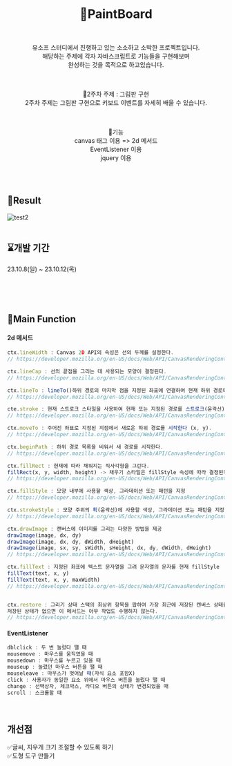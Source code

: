 <h1 align="center">🎨PaintBoard</h1>
<br>
<p align="center">
유소프 스터디에서 진행하고 있는 소소하고 소박한 프로젝트입니다.<br>
해당하는 주제에 각자 자바스크립트로 기능들을 구현해보며<br> 
  완성하는 것을 목적으로 하고있습니다.<br>
</p> 
<br><br>

<div align="center">
📌2주차 주제 : 그림판 구현<br> 
2주차 주제는 그림판 구현으로 키보드 이벤트를 자세히 배울 수 있습니다.

<br>
<br>
<br>

📌기능<br>
canvas 태그 이용 => 2d 메서드<br>
EventListener 이용<br>
jquery 이용
</div>

<br>
<br>

## 🎨Result
![test2](https://github.com/SOFTNY/paintBoard_Proj2/assets/111892963/8db608dc-0def-4f59-b4bb-ff8c92b9c342)
<br>
<br>

## ⌛개발 기간
23.10.8(일) ~ 23.10.12(목)

<br>
<br>
<br>

## 📌Main Function
#### 2d 메서드
```javascript
ctx.lineWidth : Canvas 2D API의 속성은 선의 두께를 설정한다.
// https://developer.mozilla.org/en-US/docs/Web/API/CanvasRenderingContext2D/lineWidth

ctx.lineCap : 선의 끝점을 그리는 데 사용되는 모양이 결정된다.
// https://developer.mozilla.org/en-US/docs/Web/API/CanvasRenderingContext2D/lineCap

ctx.lineTo : lineTo()하위 경로의 마지막 점을 지정된 좌표에 연결하여 현재 하위 경로에 직선을 추가한다(x, y).
// https://developer.mozilla.org/en-US/docs/Web/API/CanvasRenderingContext2D/lineTo

cte.stroke : 현재 스트로크 스타일을 사용하여 현재 또는 지정된 경로를 스트로크(윤곽선)한다.
// https://developer.mozilla.org/en-US/docs/Web/API/CanvasRenderingContext2D/stroke

ctx.moveTo : 주어진 좌표로 지정된 지점에서 새로운 하위 경로를 시작한다 (x, y).
// https://developer.mozilla.org/en-US/docs/Web/API/CanvasRenderingContext2D/moveTo

ctx.beginPath : 하위 경로 목록을 비워서 새 경로를 시작한다.
// https://developer.mozilla.org/en-US/docs/Web/API/CanvasRenderingContext2D/beginPath

ctx.fillRect : 현재에 따라 채워지는 직사각형을 그린다.
fillRect(x, y, width, height) -> 채우기 스타일은 fillStyle 속성에 따라 결정된다.
// https://developer.mozilla.org/en-US/docs/Web/API/CanvasRenderingContext2D/fillRect

ctx.fillStyle : 모양 내부에 사용할 색상, 그라데이션 또는 패턴을 지정
// https://developer.mozilla.org/en-US/docs/Web/API/CanvasRenderingContext2D/fillStyle

ctx.strokeStyle : 모양 주위의 획(윤곽선)에 사용할 색상, 그라데이션 또는 패턴을 지정
// https://developer.mozilla.org/en-US/docs/Web/API/CanvasRenderingContext2D/strokeStyle

ctx.drawImage : 캔버스에 이미지를 그리는 다양한 방법을 제공
drawImage(image, dx, dy)
drawImage(image, dx, dy, dWidth, dHeight)
drawImage(image, sx, sy, sWidth, sHeight, dx, dy, dWidth, dHeight)
// https://developer.mozilla.org/en-US/docs/Web/API/CanvasRenderingContext2D/drawImage

ctx.fillText : 지정된 좌표에 텍스트 문자열을 그려 문자열의 문자를 현재 fillStyle
fillText(text, x, y)
fillText(text, x, y, maxWidth)
// https://developer.mozilla.org/en-US/docs/Web/API/CanvasRenderingContext2D/fillText


ctx.restore : 그리기 상태 스택의 최상위 항목을 팝하여 가장 최근에 저장된 캔버스 상태를 복원한다. 
저장된 상태가 없으면 이 메서드는 아무 작업도 수행하지 않는다.
// https://developer.mozilla.org/en-US/docs/Web/API/CanvasRenderingContext2D/restore
```

#### EventListener
```javascript
dblclick : 두 번 눌렀다 땔 때 
mousemove : 마우스를 움직였을 때
mousedown : 마우스를 누르고 있을 때
mouseup : 눌렀던 마우스 버튼을 땔 때
mouseleave : 마우스가 벗어날 때(자식 요소 포함X)
click : 사용자가 동일한 요소 위에서 마우스 버튼을 눌렀다 땔 때
change : 선택상자, 체크박스, 라디오 버튼의 상태가 변경되었을 때
scroll : 스크롤할 때
```

<br>

## 개선점
✅글씨, 지우개 크기 조절할 수 있도록 하기 <br>
✅도형 도구 만들기 
